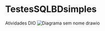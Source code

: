 # TestesSQLBDsimples
Atividades DIO 
![Diagrama sem nome drawio](https://user-images.githubusercontent.com/102921996/220922982-6dbe0fc5-3b71-4207-8899-ead423cf335f.png)
